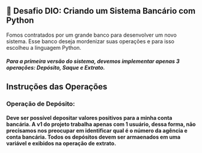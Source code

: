 ## 🏦 Desafio DIO: Criando um Sistema Bancário com Python 
Fomos contratados por um grande banco para desenvolver um novo sistema. 
Esse banco deseja mordenizar suas operações e para isso escolheu a linguagem Python. 

##### Para a primeira versão do sistema, devemos implementar apenas 3 operações:  Depósito, Saque e Extrato.

## Instruções das Operações
###  Operação de Depósito: 
####  Deve ser possível depositar valores positivos para a minha conta bancária. A v1 do projeto trabalha apenas com 1 usuário, dessa forma, não precisamos nos preocupar em identificar qual é o número da agência e conta bancária. Todos os depósitos devem ser armaenados em uma variável e exibidos na operação de extrato. 


